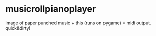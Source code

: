 # musicrollpianoplayer
image of paper punched music + this (runs on pygame) = midi output. quick&amp;dirty!
